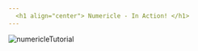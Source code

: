 ```yaml
---
  <h1 align="center"> Numericle - In Action! </h1>
---
```


![numericleTutorial](https://user-images.githubusercontent.com/94589529/191881610-76ee98e3-14c4-43b6-9682-74cfd6478531.gif)


